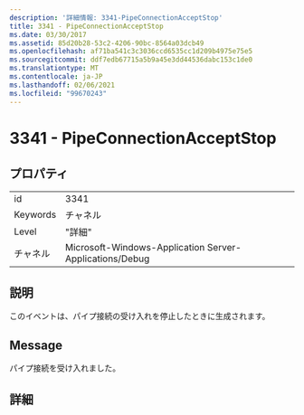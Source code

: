```yaml
---
description: '詳細情報: 3341-PipeConnectionAcceptStop'
title: 3341 - PipeConnectionAcceptStop
ms.date: 03/30/2017
ms.assetid: 85d20b28-53c2-4206-90bc-8564a03dcb49
ms.openlocfilehash: af71ba541c3c3036ccd6535cc1d209b4975e75e5
ms.sourcegitcommit: ddf7edb67715a5b9a45e3dd44536dabc153c1de0
ms.translationtype: MT
ms.contentlocale: ja-JP
ms.lasthandoff: 02/06/2021
ms.locfileid: "99670243"
---
```

# <a name="3341---pipeconnectionacceptstop"></a>3341 - PipeConnectionAcceptStop

## <a name="properties"></a>プロパティ  
  
|||  
|-|-|  
|id|3341|  
|Keywords|チャネル|  
|Level|"詳細"|  
|チャネル|Microsoft-Windows-Application Server-Applications/Debug|  
  
## <a name="description"></a>説明  

 このイベントは、パイプ接続の受け入れを停止したときに生成されます。  
  
## <a name="message"></a>Message  

 パイプ接続を受け入れました。  
  
## <a name="details"></a>詳細

